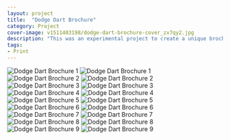 ```yaml
---
layout: project
title:  "Dodge Dart Brochure"
category: Project
cover-image: v1511403198/dodge-dart-brochure-cover_zx7qy2.jpg
description: "This was an experimental project to create a unique brochure for a car. I started by going to a car delearship nearby and looking for a car that would catch my eye. The new Dodge Dart stood out to me because I loved the exterior and interior design. I talked with a salesmen and he was kind enough to pull around their best model for me to take some photos of (it was a red one). I wanted to create a brochure that had a keepsake value, but was also practical. So I split it into three parts: the main brochure to show off the features of the car, the parts brochure to show off available packages and model versions, and a jacket to hold them together."
tags:
- Print
---
```

<div class="grid-2_half fade-me">
  <img class="lazyload" alt="Dodge Dart Brochure 1"
  src="https://res.cloudinary.com/iambramer/image/upload/e_blur:600,dpr_auto,f_auto,q_10,w_100/v1512892970/dodge-dart-brochure-1_ggvydm.jpg"
  data-srcset="https://res.cloudinary.com/iambramer/image/upload/dpr_auto,f_auto,q_auto,w_1600/v1512892970/dodge-dart-brochure-1_ggvydm.jpg 1900w,
  https://res.cloudinary.com/iambramer/image/upload/dpr_auto,f_auto,q_auto,w_1200/v1512892970/dodge-dart-brochure-1_ggvydm.jpg 1400w,
  https://res.cloudinary.com/iambramer/image/upload/dpr_auto,f_auto,q_auto,w_800/v1512892970/dodge-dart-brochure-1_ggvydm.jpg 1000w,
  https://res.cloudinary.com/iambramer/image/upload/dpr_auto,f_auto,q_auto,w_400/v1512892970/dodge-dart-brochure-1_ggvydm.jpg 400w">
    <noscript>
    <img alt="Dodge Dart Brochure 1"
      src="https://res.cloudinary.com/iambramer/image/upload/dpr_auto,f_auto,q_auto,w_1600/v1512892970/dodge-dart-brochure-1_ggvydm.jpg"
      srcset="https://res.cloudinary.com/iambramer/image/upload/dpr_auto,f_auto,q_auto,w_1600/v1512892970/dodge-dart-brochure-1_ggvydm.jpg 1900w,
      https://res.cloudinary.com/iambramer/image/upload/dpr_auto,f_auto,q_auto,w_1200/v1512892970/dodge-dart-brochure-1_ggvydm.jpg 1400w,
      https://res.cloudinary.com/iambramer/image/upload/dpr_auto,f_auto,q_auto,w_800/v1512892970/dodge-dart-brochure-1_ggvydm.jpg 1000w,
      https://res.cloudinary.com/iambramer/image/upload/dpr_auto,f_auto,q_auto,w_400/v1512892970/dodge-dart-brochure-1_ggvydm.jpg 400w">
    </noscript>
</div>
<div class="grid-2_half fade-me">
  <img class="lazyload" alt="Dodge Dart Brochure 2"
  src="https://res.cloudinary.com/iambramer/image/upload/e_blur:600,dpr_auto,f_auto,q_10,w_100/v1512892971/dodge-dart-brochure-2_l609dh.jpg"
  data-srcset="https://res.cloudinary.com/iambramer/image/upload/dpr_auto,f_auto,q_auto,w_1600/v1512892971/dodge-dart-brochure-2_l609dh.jpg 1900w,
  https://res.cloudinary.com/iambramer/image/upload/dpr_auto,f_auto,q_auto,w_1200/v1512892971/dodge-dart-brochure-2_l609dh.jpg 1400w,
  https://res.cloudinary.com/iambramer/image/upload/dpr_auto,f_auto,q_auto,w_800/v1512892971/dodge-dart-brochure-2_l609dh.jpg 1000w,
  https://res.cloudinary.com/iambramer/image/upload/dpr_auto,f_auto,q_auto,w_400/v1512892971/dodge-dart-brochure-2_l609dh.jpg 400w">
    <noscript>
    <img alt="Dodge Dart Brochure 2"
      src="https://res.cloudinary.com/iambramer/image/upload/dpr_auto,f_auto,q_auto,w_1600/v1512892971/dodge-dart-brochure-2_l609dh.jpg"
      srcset="https://res.cloudinary.com/iambramer/image/upload/dpr_auto,f_auto,q_auto,w_1600/v1512892971/dodge-dart-brochure-2_l609dh.jpg 1900w,
      https://res.cloudinary.com/iambramer/image/upload/dpr_auto,f_auto,q_auto,w_1200/v1512892971/dodge-dart-brochure-2_l609dh.jpg 1400w,
      https://res.cloudinary.com/iambramer/image/upload/dpr_auto,f_auto,q_auto,w_800/v1512892971/dodge-dart-brochure-2_l609dh.jpg 1000w,
      https://res.cloudinary.com/iambramer/image/upload/dpr_auto,f_auto,q_auto,w_400/v1512892971/dodge-dart-brochure-2_l609dh.jpg 400w">
    </noscript>
</div>


<div class="grid-2_half fade-me">
  <img class="lazyload" alt="Dodge Dart Brochure 3"
  src="https://res.cloudinary.com/iambramer/image/upload/e_blur:600,dpr_auto,f_auto,q_10,w_100/v1512892971/dodge-dart-brochure-3_bv227y.jpg"
  data-srcset="https://res.cloudinary.com/iambramer/image/upload/dpr_auto,f_auto,q_auto,w_1600/v1512892971/dodge-dart-brochure-3_bv227y.jpg 1900w,
  https://res.cloudinary.com/iambramer/image/upload/dpr_auto,f_auto,q_auto,w_1200/v1512892971/dodge-dart-brochure-3_bv227y.jpg 1400w,
  https://res.cloudinary.com/iambramer/image/upload/dpr_auto,f_auto,q_auto,w_800/v1512892971/dodge-dart-brochure-3_bv227y.jpg 1000w,
  https://res.cloudinary.com/iambramer/image/upload/dpr_auto,f_auto,q_auto,w_400/v1512892971/dodge-dart-brochure-3_bv227y.jpg 400w">
    <noscript>
    <img alt="Dodge Dart Brochure 3"
      src="https://res.cloudinary.com/iambramer/image/upload/dpr_auto,f_auto,q_auto,w_1600/v1512892971/dodge-dart-brochure-3_bv227y.jpg"
      srcset="https://res.cloudinary.com/iambramer/image/upload/dpr_auto,f_auto,q_auto,w_1600/v1512892971/dodge-dart-brochure-3_bv227y.jpg 1900w,
      https://res.cloudinary.com/iambramer/image/upload/dpr_auto,f_auto,q_auto,w_1200/v1512892971/dodge-dart-brochure-3_bv227y.jpg 1400w,
      https://res.cloudinary.com/iambramer/image/upload/dpr_auto,f_auto,q_auto,w_800/v1512892971/dodge-dart-brochure-3_bv227y.jpg 1000w,
      https://res.cloudinary.com/iambramer/image/upload/dpr_auto,f_auto,q_auto,w_400/v1512892971/dodge-dart-brochure-3_bv227y.jpg 400w">
    </noscript>
</div>
<div class="grid-2_half fade-me">
  <img class="lazyload" alt="Dodge Dart Brochure 4"
  src="https://res.cloudinary.com/iambramer/image/upload/e_blur:600,dpr_auto,f_auto,q_10,w_100/v1512892971/dodge-dart-brochure-4_qeia2f.jpg"
  data-srcset="https://res.cloudinary.com/iambramer/image/upload/dpr_auto,f_auto,q_auto,w_1600/v1512892971/dodge-dart-brochure-4_qeia2f.jpg 1900w,
  https://res.cloudinary.com/iambramer/image/upload/dpr_auto,f_auto,q_auto,w_1200/v1512892971/dodge-dart-brochure-4_qeia2f.jpg 1400w,
  https://res.cloudinary.com/iambramer/image/upload/dpr_auto,f_auto,q_auto,w_800/v1512892971/dodge-dart-brochure-4_qeia2f.jpg 1000w,
  https://res.cloudinary.com/iambramer/image/upload/dpr_auto,f_auto,q_auto,w_400/v1512892971/dodge-dart-brochure-4_qeia2f.jpg 400w">
    <noscript>
    <img alt="Dodge Dart Brochure 4"
      src="https://res.cloudinary.com/iambramer/image/upload/dpr_auto,f_auto,q_auto,w_1600/v1512892971/dodge-dart-brochure-4_qeia2f.jpg"
      srcset="https://res.cloudinary.com/iambramer/image/upload/dpr_auto,f_auto,q_auto,w_1600/v1512892971/dodge-dart-brochure-4_qeia2f.jpg 1900w,
      https://res.cloudinary.com/iambramer/image/upload/dpr_auto,f_auto,q_auto,w_1200/v1512892971/dodge-dart-brochure-4_qeia2f.jpg 1400w,
      https://res.cloudinary.com/iambramer/image/upload/dpr_auto,f_auto,q_auto,w_800/v1512892971/dodge-dart-brochure-4_qeia2f.jpg 1000w,
      https://res.cloudinary.com/iambramer/image/upload/dpr_auto,f_auto,q_auto,w_400/v1512892971/dodge-dart-brochure-4_qeia2f.jpg 400w">
    </noscript>
</div>


<div class="grid-2_full fade-me">
  <img class="lazyload" alt="Dodge Dart Brochure 5"
  src="https://res.cloudinary.com/iambramer/image/upload/e_blur:600,dpr_auto,f_auto,q_10,w_100/v1512892970/dodge-dart-brochure-7_chfiee.jpg"
  data-srcset="https://res.cloudinary.com/iambramer/image/upload/dpr_auto,f_auto,q_auto,w_1600/v1512892970/dodge-dart-brochure-7_chfiee.jpg 1900w,
  https://res.cloudinary.com/iambramer/image/upload/dpr_auto,f_auto,q_auto,w_1200/v1512892970/dodge-dart-brochure-7_chfiee.jpg 1400w,
  https://res.cloudinary.com/iambramer/image/upload/dpr_auto,f_auto,q_auto,w_800/v1512892970/dodge-dart-brochure-7_chfiee.jpg 1000w,
  https://res.cloudinary.com/iambramer/image/upload/dpr_auto,f_auto,q_auto,w_400/v1512892970/dodge-dart-brochure-7_chfiee.jpg 400w">
    <noscript>
    <img alt="Dodge Dart Brochure 5"
      src="https://res.cloudinary.com/iambramer/image/upload/dpr_auto,f_auto,q_auto,w_1600/v1512892970/dodge-dart-brochure-7_chfiee.jpg"
      srcset="https://res.cloudinary.com/iambramer/image/upload/dpr_auto,f_auto,q_auto,w_1600/v1512892970/dodge-dart-brochure-7_chfiee.jpg 1900w,
      https://res.cloudinary.com/iambramer/image/upload/dpr_auto,f_auto,q_auto,w_1200/v1512892970/dodge-dart-brochure-7_chfiee.jpg 1400w,
      https://res.cloudinary.com/iambramer/image/upload/dpr_auto,f_auto,q_auto,w_800/v1512892970/dodge-dart-brochure-7_chfiee.jpg 1000w,
      https://res.cloudinary.com/iambramer/image/upload/dpr_auto,f_auto,q_auto,w_400/v1512892970/dodge-dart-brochure-7_chfiee.jpg 400w">
    </noscript>
</div>


<div class="grid-2_half fade-me">
  <img class="lazyload" alt="Dodge Dart Brochure 6"
  src="https://res.cloudinary.com/iambramer/image/upload/e_blur:600,dpr_auto,f_auto,q_10,w_100/v1512892970/dodge-dart-brochure-5_whn6cv.jpg"
  data-srcset="https://res.cloudinary.com/iambramer/image/upload/dpr_auto,f_auto,q_auto,w_1600/v1512892970/dodge-dart-brochure-5_whn6cv.jpg 1900w,
  https://res.cloudinary.com/iambramer/image/upload/dpr_auto,f_auto,q_auto,w_1200/v1512892970/dodge-dart-brochure-5_whn6cv.jpg 1400w,
  https://res.cloudinary.com/iambramer/image/upload/dpr_auto,f_auto,q_auto,w_800/v1512892970/dodge-dart-brochure-5_whn6cv.jpg 1000w,
  https://res.cloudinary.com/iambramer/image/upload/dpr_auto,f_auto,q_auto,w_400/v1512892970/dodge-dart-brochure-5_whn6cv.jpg 400w">
    <noscript>
    <img alt="Dodge Dart Brochure 6"
      src="https://res.cloudinary.com/iambramer/image/upload/dpr_auto,f_auto,q_auto,w_1600/v1512892970/dodge-dart-brochure-5_whn6cv.jpg"
      srcset="https://res.cloudinary.com/iambramer/image/upload/dpr_auto,f_auto,q_auto,w_1600/v1512892970/dodge-dart-brochure-5_whn6cv.jpg 1900w,
      https://res.cloudinary.com/iambramer/image/upload/dpr_auto,f_auto,q_auto,w_1200/v1512892970/dodge-dart-brochure-5_whn6cv.jpg 1400w,
      https://res.cloudinary.com/iambramer/image/upload/dpr_auto,f_auto,q_auto,w_800/v1512892970/dodge-dart-brochure-5_whn6cv.jpg 1000w,
      https://res.cloudinary.com/iambramer/image/upload/dpr_auto,f_auto,q_auto,w_400/v1512892970/dodge-dart-brochure-5_whn6cv.jpg 400w">
    </noscript>
</div>
<div class="grid-2_half fade-me">
  <img class="lazyload" alt="Dodge Dart Brochure 7"
  src="https://res.cloudinary.com/iambramer/image/upload/e_blur:600,dpr_auto,f_auto,q_10,w_100/v1512892970/dodge-dart-brochure-6_yh1ga2.jpg"
  data-srcset="https://res.cloudinary.com/iambramer/image/upload/dpr_auto,f_auto,q_auto,w_1600/v1512892970/dodge-dart-brochure-6_yh1ga2.jpg 1900w,
  https://res.cloudinary.com/iambramer/image/upload/dpr_auto,f_auto,q_auto,w_1200/v1512892970/dodge-dart-brochure-6_yh1ga2.jpg 1400w,
  https://res.cloudinary.com/iambramer/image/upload/dpr_auto,f_auto,q_auto,w_800/v1512892970/dodge-dart-brochure-6_yh1ga2.jpg 1000w,
  https://res.cloudinary.com/iambramer/image/upload/dpr_auto,f_auto,q_auto,w_400/v1512892970/dodge-dart-brochure-6_yh1ga2.jpg 400w">
    <noscript>
    <img alt="Dodge Dart Brochure 7"
      src="https://res.cloudinary.com/iambramer/image/upload/dpr_auto,f_auto,q_auto,w_1600/v1512892970/dodge-dart-brochure-6_yh1ga2.jpg"
      srcset="https://res.cloudinary.com/iambramer/image/upload/dpr_auto,f_auto,q_auto,w_1600/v1512892970/dodge-dart-brochure-6_yh1ga2.jpg 1900w,
      https://res.cloudinary.com/iambramer/image/upload/dpr_auto,f_auto,q_auto,w_1200/v1512892970/dodge-dart-brochure-6_yh1ga2.jpg 1400w,
      https://res.cloudinary.com/iambramer/image/upload/dpr_auto,f_auto,q_auto,w_800/v1512892970/dodge-dart-brochure-6_yh1ga2.jpg 1000w,
      https://res.cloudinary.com/iambramer/image/upload/dpr_auto,f_auto,q_auto,w_400/v1512892970/dodge-dart-brochure-6_yh1ga2.jpg 400w">
    </noscript>
</div>


<div class="grid-2_half fade-me">
  <img class="lazyload" alt="Dodge Dart Brochure 8"
  src="https://res.cloudinary.com/iambramer/image/upload/e_blur:600,dpr_auto,f_auto,q_10,w_100/v1512892970/dodge-dart-brochure-8_uj5oc4.jpg"
  data-srcset="https://res.cloudinary.com/iambramer/image/upload/dpr_auto,f_auto,q_auto,w_1600/v1512892970/dodge-dart-brochure-8_uj5oc4.jpg 1900w,
  https://res.cloudinary.com/iambramer/image/upload/dpr_auto,f_auto,q_auto,w_1200/v1512892970/dodge-dart-brochure-8_uj5oc4.jpg 1400w,
  https://res.cloudinary.com/iambramer/image/upload/dpr_auto,f_auto,q_auto,w_800/v1512892970/dodge-dart-brochure-8_uj5oc4.jpg 1000w,
  https://res.cloudinary.com/iambramer/image/upload/dpr_auto,f_auto,q_auto,w_400/v1512892970/dodge-dart-brochure-8_uj5oc4.jpg 400w">
    <noscript>
    <img alt="Dodge Dart Brochure 8"
      src="https://res.cloudinary.com/iambramer/image/upload/dpr_auto,f_auto,q_auto,w_1600/v1512892970/dodge-dart-brochure-8_uj5oc4.jpg"
      srcset="https://res.cloudinary.com/iambramer/image/upload/dpr_auto,f_auto,q_auto,w_1600/v1512892970/dodge-dart-brochure-8_uj5oc4.jpg 1900w,
      https://res.cloudinary.com/iambramer/image/upload/dpr_auto,f_auto,q_auto,w_1200/v1512892970/dodge-dart-brochure-8_uj5oc4.jpg 1400w,
      https://res.cloudinary.com/iambramer/image/upload/dpr_auto,f_auto,q_auto,w_800/v1512892970/dodge-dart-brochure-8_uj5oc4.jpg 1000w,
      https://res.cloudinary.com/iambramer/image/upload/dpr_auto,f_auto,q_auto,w_400/v1512892970/dodge-dart-brochure-8_uj5oc4.jpg 400w">
    </noscript>
</div>
<div class="grid-2_half fade-me">
  <img class="lazyload" alt="Dodge Dart Brochure 9"
  src="https://res.cloudinary.com/iambramer/image/upload/e_blur:600,dpr_auto,f_auto,q_10,w_100/v1512892970/dodge-dart-brochure-9_zhjv6l.jpg"
  data-srcset="https://res.cloudinary.com/iambramer/image/upload/dpr_auto,f_auto,q_auto,w_1600/v1512892970/dodge-dart-brochure-9_zhjv6l.jpg 1900w,
  https://res.cloudinary.com/iambramer/image/upload/dpr_auto,f_auto,q_auto,w_1200/v1512892970/dodge-dart-brochure-9_zhjv6l.jpg 1400w,
  https://res.cloudinary.com/iambramer/image/upload/dpr_auto,f_auto,q_auto,w_800/v1512892970/dodge-dart-brochure-9_zhjv6l.jpg 1000w,
  https://res.cloudinary.com/iambramer/image/upload/dpr_auto,f_auto,q_auto,w_400/v1512892970/dodge-dart-brochure-9_zhjv6l.jpg 400w">
    <noscript>
    <img alt="Dodge Dart Brochure 9"
      src="https://res.cloudinary.com/iambramer/image/upload/dpr_auto,f_auto,q_auto,w_1600/v1512892970/dodge-dart-brochure-9_zhjv6l.jpg"
      srcset="https://res.cloudinary.com/iambramer/image/upload/dpr_auto,f_auto,q_auto,w_1600/v1512892970/dodge-dart-brochure-9_zhjv6l.jpg 1900w,
      https://res.cloudinary.com/iambramer/image/upload/dpr_auto,f_auto,q_auto,w_1200/v1512892970/dodge-dart-brochure-9_zhjv6l.jpg 1400w,
      https://res.cloudinary.com/iambramer/image/upload/dpr_auto,f_auto,q_auto,w_800/v1512892970/dodge-dart-brochure-9_zhjv6l.jpg 1000w,
      https://res.cloudinary.com/iambramer/image/upload/dpr_auto,f_auto,q_auto,w_400/v1512892970/dodge-dart-brochure-9_zhjv6l.jpg 400w">
    </noscript>
</div>
